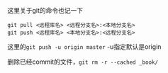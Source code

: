 这里关于git的命令也记一下

```shell
git pull <远程库名> <远程分支名>:<本地分支名>  
git push <远程库名> <本地分支名>:<远程分支名>  

```
这里的`git push -u origin master` -u指定默认是origin

删除已经commit的文件，`git rm -r --cached _book/`